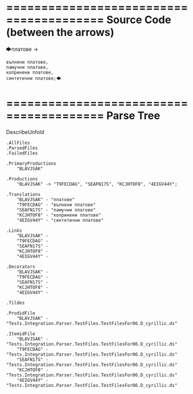 ========================================
Source Code (between the arrows)
========================================

🡆платове ->

	вълнени платове,
	памучни платове,
	копринени платове,
	синтетични платове;🡄

========================================
Parse Tree
========================================
DescribeUnfold

    .AllFiles
    .ParsedFiles
    .FailedFiles

    .PrimaryProductions
        "BLAVJSAK" 

    .Productions
        "BLAVJSAK" -> "T9FECDAG", "SEAFN17S", "KCJHTOF8", "4EIGV44Y";

    .Translations
        "BLAVJSAK" - "платове"
        "T9FECDAG" - "вълнени платове"
        "SEAFN17S" - "памучни платове"
        "KCJHTOF8" - "копринени платове"
        "4EIGV44Y" - "синтетични платове"

    .Links
        "BLAVJSAK" - 
        "T9FECDAG" - 
        "SEAFN17S" - 
        "KCJHTOF8" - 
        "4EIGV44Y" - 

    .Decorators
        "BLAVJSAK" - 
        "T9FECDAG" - 
        "SEAFN17S" - 
        "KCJHTOF8" - 
        "4EIGV44Y" - 

    .Tildes

    .ProdidFile
        "BLAVJSAK" - "Tests.Integration.Parser.TestFiles.TestFilesFor06.D_cyrillic.ds"

    .ItemidFile
        "BLAVJSAK" - "Tests.Integration.Parser.TestFiles.TestFilesFor06.D_cyrillic.ds"
        "T9FECDAG" - "Tests.Integration.Parser.TestFiles.TestFilesFor06.D_cyrillic.ds"
        "SEAFN17S" - "Tests.Integration.Parser.TestFiles.TestFilesFor06.D_cyrillic.ds"
        "KCJHTOF8" - "Tests.Integration.Parser.TestFiles.TestFilesFor06.D_cyrillic.ds"
        "4EIGV44Y" - "Tests.Integration.Parser.TestFiles.TestFilesFor06.D_cyrillic.ds"

